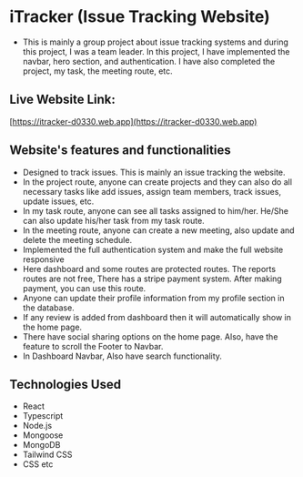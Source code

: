# iTracker (Issue Tracking Website)
- This is mainly a group project about issue tracking systems and during this project, I was a team leader. In this project, I have implemented the navbar, hero section, and authentication. I have also completed the project, my task, the meeting route, etc.

## Live Website Link:
[https://itracker-d0330.web.app](https://itracker-d0330.web.app)

## Website's features and functionalities
- Designed to track issues. This is mainly an issue tracking the website.
- In the project route, anyone can create projects and they can also do all necessary tasks like add issues, assign team members, track issues, update issues, etc.
- In my task route, anyone can see all tasks assigned to him/her. He/She can also update his/her task from my task route.
- In the meeting route, anyone can create a new meeting, also update and delete the meeting schedule.
- Implemented the full authentication system and make the full website responsive
- Here dashboard and some routes are protected routes. The reports routes are not free, There has a stripe payment system. After making payment, you can use this route.
- Anyone can update their profile information from my profile section in the database.
- If any review is added from dashboard then it will automatically show in the home page. 
- There have social sharing options on the home page. Also, have the feature to scroll the Footer to Navbar.
- In Dashboard Navbar, Also have search functionality.  

## Technologies Used
- React
- Typescript
- Node.js
- Mongoose
- MongoDB
- Tailwind CSS
- CSS etc